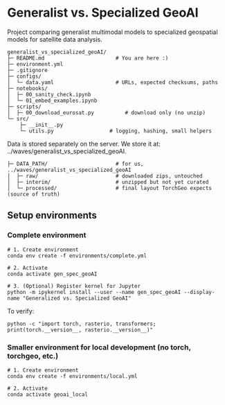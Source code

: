 # Generalist vs. Specialized GeoAI
Project comparing generalist multimodal models to specialized geospatial models for satellite data analysis. 

```
generalist_vs_specialized_geoAI/
├─ README.md                       # You are here :) 
├─ environment.yml
├─ .gitignore
├─ configs/
│  └─ data.yaml                    # URLs, expected checksums, paths
├─ notebooks/
│  ├─ 00_sanity_check.ipynb
│  └─ 01_embed_examples.ipynb
├─ scripts/
│  ├─ 00_download_eurosat.py          # download only (no unzip)
└─ src/
    ├─ __init__.py
    └─ utils.py                  # logging, hashing, small helpers

```

Data is stored separately on the server. We store it at: ../waves/generalist_vs_specialized_geoAI. 

```
├─ DATA_PATH/                      # for us, ../waves/generalist_vs_specialized_geoAI
│  ├─ raw/                         # downloaded zips, untouched
│  ├─ interim/                     # unzipped but not yet curated
│  └─ processed/                   # final layout TorchGeo expects (source of truth)
```


## Setup environments

### Complete environment
```
# 1. Create environment
conda env create -f environments/complete.yml

# 2. Activate
conda activate gen_spec_geoAI

# 3. (Optional) Register kernel for Jupyter
python -m ipykernel install --user --name gen_spec_geoAI --display-name "Generalized vs. Specialized GeoAI"
```

To verify: 

```
python -c "import torch, rasterio, transformers; print(torch.__version__, rasterio.__version__)"
```

### Smaller environment for local development (no torch, torchgeo, etc.)

```
# 1. Create environment
conda env create -f environments/local.yml

# 2. Activate
conda activate geoai_local
```